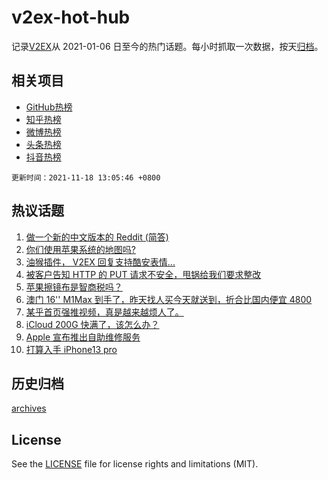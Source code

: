 # v2ex-hot-hub

 记录[V2EX](https://www.v2ex.com/)从 2021-01-06 日至今的热门话题。每小时抓取一次数据，按天[归档](archives)。
 
 ## 相关项目

- [GitHub热榜](https://github.com/lonnyzhang423/github-hot-hub)
- [知乎热榜](https://github.com/lonnyzhang423/zhihu-hot-hub)
- [微博热榜](https://github.com/lonnyzhang423/weibo-hot-hub)
- [头条热榜](https://github.com/lonnyzhang423/toutiao-hot-hub)
- [抖音热榜](https://github.com/lonnyzhang423/douyin-hot-hub)


 `更新时间：2021-11-18 13:05:46 +0800`

## 热议话题

1. [做一个新的中文版本的 Reddit (简答)](https://www.v2ex.com/t/816084)
1. [你们使用苹果系统的地图吗?](https://www.v2ex.com/t/816054)
1. [油猴插件， V2EX 回复支持酷安表情...](https://www.v2ex.com/t/816112)
1. [被客户告知 HTTP 的 PUT 请求不安全，甩锅给我们要求整改](https://www.v2ex.com/t/816040)
1. [苹果擦镜布是智商税吗？](https://www.v2ex.com/t/816217)
1. [澳门 16'' M1Max 到手了，昨天找人买今天就送到，折合比国内便宜 4800](https://www.v2ex.com/t/816017)
1. [某乎首页强推视频，真是越来越烦人了。](https://www.v2ex.com/t/816185)
1. [iCloud 200G 快满了，该怎么办？](https://www.v2ex.com/t/816168)
1. [Apple 宣布推出自助维修服务](https://www.v2ex.com/t/816181)
1. [打算入手 iPhone13 pro](https://www.v2ex.com/t/816031)

## 历史归档

[archives](archives)

## License

See the [LICENSE](LICENSE) file for license rights and limitations (MIT).
